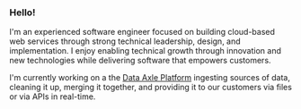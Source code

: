 ### Hello!

<!--
**ebarendt/ebarendt** is a ✨ _special_ ✨ repository because its `README.md` (this file) appears on your GitHub profile.

Here are some ideas to get you started:

- 🔭 I’m currently working on ...
- 🌱 I’m currently learning ...
- 👯 I’m looking to collaborate on ...
- 🤔 I’m looking for help with ...
- 💬 Ask me about ...
- 📫 How to reach me: ...
- 😄 Pronouns: ...
- ⚡ Fun fact: ...
-->

I'm an experienced software engineer focused on building cloud-based web services through strong technical leadership, design, and implementation. I enjoy enabling technical growth through innovation and new technologies while delivering software that empowers customers.

I'm currently working on a the [Data Axle Platform](https://platform.data-axle.com) ingesting sources of data, cleaning it up, merging it together, and providing it to our customers via files or via APIs in real-time.
